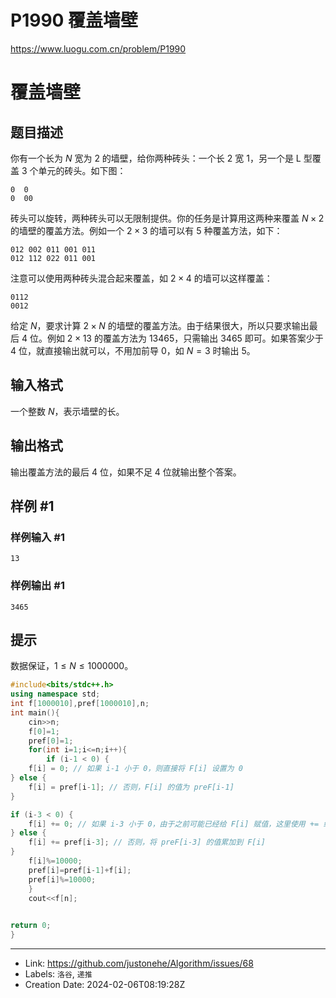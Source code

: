 # P1990 覆盖墙壁

https://www.luogu.com.cn/problem/P1990
# 覆盖墙壁

## 题目描述

你有一个长为 $N$ 宽为 $2$ 的墙壁，给你两种砖头：一个长 $2$ 宽 $1$，另一个是 L 型覆盖 $3$ 个单元的砖头。如下图：

```
0  0
0  00
```

砖头可以旋转，两种砖头可以无限制提供。你的任务是计算用这两种来覆盖 $N\times 2$ 的墙壁的覆盖方法。例如一个 $2\times3$ 的墙可以有 $5$ 种覆盖方法，如下：
```
012 002 011 001 011  
012 112 022 011 001
```
注意可以使用两种砖头混合起来覆盖，如 $2\times4$ 的墙可以这样覆盖：
```
0112
0012
```
给定 $N$，要求计算 $2\times N$ 的墙壁的覆盖方法。由于结果很大，所以只要求输出最后 $4$ 位。例如 $2\times 13$ 的覆盖方法为 $13465$，只需输出 $3465$ 即可。如果答案少于 $4$ 位，就直接输出就可以，不用加前导 $0$，如 $N=3$ 时输出 $5$。

## 输入格式

一个整数 $N$，表示墙壁的长。

## 输出格式

输出覆盖方法的最后 $4$ 位，如果不足 $4$ 位就输出整个答案。

## 样例 #1

### 样例输入 #1

```
13
```

### 样例输出 #1

```
3465
```

## 提示

数据保证，$1\leq N\leq 1000000$。
```c++
#include<bits/stdc++.h>
using namespace std;
int f[1000010],pref[1000010],n;
int main(){
	cin>>n;
	f[0]=1;
	pref[0]=1;
	for(int i=1;i<=n;i++){
		if (i-1 < 0) {
    f[i] = 0; // 如果 i-1 小于 0，则直接将 F[i] 设置为 0
} else {
    f[i] = pref[i-1]; // 否则，F[i] 的值为 preF[i-1]
}

if (i-3 < 0) {
    f[i] += 0; // 如果 i-3 小于 0，由于之前可能已经给 F[i] 赋值，这里使用 += 继续累加 0
} else {
    f[i] += pref[i-3]; // 否则，将 preF[i-3] 的值累加到 F[i]
}
	f[i]%=10000;
	pref[i]=pref[i-1]+f[i];
	pref[i]%=10000;
	}
	cout<<f[n];
	

return 0;
}
```

---

* Link: https://github.com/justonehe/Algorithm/issues/68
* Labels: `洛谷`, `递推`
* Creation Date: 2024-02-06T08:19:28Z
